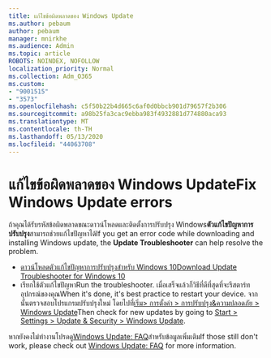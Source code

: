 ```yaml
---
title: แก้ไขข้อผิดพลาดของ Windows Update
ms.author: pebaum
author: pebaum
manager: mnirkhe
ms.audience: Admin
ms.topic: article
ROBOTS: NOINDEX, NOFOLLOW
localization_priority: Normal
ms.collection: Adm_O365
ms.custom:
- "9001515"
- "3573"
ms.openlocfilehash: c5f50b22b4d665c6af0d0bbcb901d79657f2b306
ms.sourcegitcommit: a98b25fa3cac9ebba983f4932881d774880aca93
ms.translationtype: MT
ms.contentlocale: th-TH
ms.lasthandoff: 05/13/2020
ms.locfileid: "44063708"
---
```

# <a name="fix-windows-update-errors"></a><span data-ttu-id="22702-102">แก้ไขข้อผิดพลาดของ Windows Update</span><span class="sxs-lookup"><span data-stu-id="22702-102">Fix Windows Update errors</span></span>

<span data-ttu-id="22702-103">ถ้าคุณได้รับรหัสข้อผิดพลาดขณะดาวน์โหลดและติดตั้งการปรับปรุง Windows**ตัวแก้ไขปัญหาการปรับปรุง**สามารถช่วยแก้ไขปัญหาได้</span><span class="sxs-lookup"><span data-stu-id="22702-103">If you get an error code while downloading and installing Windows update, the **Update Troubleshooter** can help resolve the problem.</span></span>

- [<span data-ttu-id="22702-104">ดาวน์โหลดตัวแก้ไขปัญหาการปรับปรุงสําหรับ Windows 10</span><span class="sxs-lookup"><span data-stu-id="22702-104">Download Update Troubleshooter for Windows 10</span></span>](https://support.microsoft.com/help/4027322/windows-update-troubleshooter)
- <span data-ttu-id="22702-105">เรียกใช้ตัวแก้ไขปัญหา</span><span class="sxs-lookup"><span data-stu-id="22702-105">Run the troubleshooter.</span></span> <span data-ttu-id="22702-106">เมื่อเสร็จแล้วก็วิธีที่ดีที่สุดที่จะรีสตาร์ทอุปกรณ์ของคุณ</span><span class="sxs-lookup"><span data-stu-id="22702-106">When it's done, it's best practice to restart your device.</span></span> <span data-ttu-id="22702-107">จากนั้นตรวจสอบโปรแกรมปรับปรุงใหม่ โดยไปที่[เริ่ม> การตั้งค่า > การปรับปรุง&ความปลอดภัย > Windows Update](ms-settings:windowsupdate)</span><span class="sxs-lookup"><span data-stu-id="22702-107">Then check for new updates by going to [Start > Settings > Update & Security > Windows Update](ms-settings:windowsupdate).</span></span>

<span data-ttu-id="22702-108">หากยังคงไม่ทํางานโปรดดู[Windows Update: FAQ](https://support.microsoft.com/help/12373/windows-update-faq)สําหรับข้อมูลเพิ่มเติม</span><span class="sxs-lookup"><span data-stu-id="22702-108">If those still don't work, please check out [Windows Update: FAQ](https://support.microsoft.com/help/12373/windows-update-faq) for more information.</span></span>
